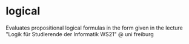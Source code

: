 # logical
Evaluates propositional logical formulas in the form given in the lecture "Logik für Studierende der Informatik WS21" @ uni freiburg
